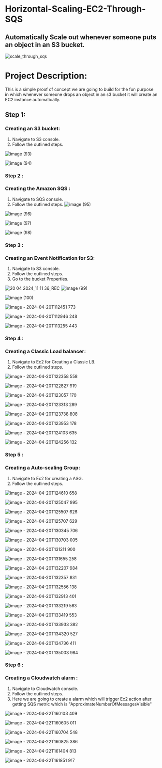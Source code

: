 # Horizontal-Scaling-EC2-Through-SQS
## Automatically Scale out whenever someone puts an object in an S3 bucket.

![scale_through_sqs](https://github.com/Pravnk57/Horizontal-Scaling-EC2-Through-SQS/assets/117705143/ba32871f-3f1f-42f6-be08-e1562c71a1ee)


# Project Description:
This is a simple proof of concept we are going to build for the fun purpose in which whenever someone drops an object in an s3 bucket it will create 
an EC2 instance automatically.

## Step 1: 
### Creating an S3 bucket:
1. Navigate to S3 console.
2. Follow the outlined steps.

![image (93)](https://github.com/Pravnk57/Horizontal-Scaling-EC2-Through-SQS/assets/117705143/d087d4b7-e61c-4084-815e-fccfcdc9627b)

![image (94)](https://github.com/Pravnk57/Horizontal-Scaling-EC2-Through-SQS/assets/117705143/00f1a725-adca-4408-bbcf-f14a9c67e6f6)

### Step 2 :
### Creating the Amazon SQS :

1. Navigate to SQS console.
2. Follow the outlined steps.
![image (95)](https://github.com/Pravnk57/Horizontal-Scaling-EC2-Through-SQS/assets/117705143/0f4f64db-c22c-43ed-8e19-6b2733cbe2f3)

![image (96)](https://github.com/Pravnk57/Horizontal-Scaling-EC2-Through-SQS/assets/117705143/1210d1d1-63f4-465e-8349-d49ce23f09e8)

![image (97)](https://github.com/Pravnk57/Horizontal-Scaling-EC2-Through-SQS/assets/117705143/7aad56eb-a8e1-46cd-a7e7-e438074bea98)

![image (98)](https://github.com/Pravnk57/Horizontal-Scaling-EC2-Through-SQS/assets/117705143/ac30ef09-7bef-47a2-a040-f8478d442932)

### Step 3 :
### Creating an Event Notification for S3:

1. Navigate to S3 console.
2. Follow the outlined steps.
3. Go to the bucket Properties.

![20 04 2024_11 11 36_REC](https://github.com/Pravnk57/Horizontal-Scaling-EC2-Through-SQS/assets/117705143/82fd8533-6f8c-4206-91e0-e7b35f2c03a7)
![image (99)](https://github.com/Pravnk57/Horizontal-Scaling-EC2-Through-SQS/assets/117705143/5e7fcf2d-2ab3-4146-829a-7cfccf835529)

![image (100)](https://github.com/Pravnk57/Horizontal-Scaling-EC2-Through-SQS/assets/117705143/c4f8844d-695e-4754-b483-8b909ec6ca82)

![image - 2024-04-20T112451 773](https://github.com/Pravnk57/Horizontal-Scaling-EC2-Through-SQS/assets/117705143/0d64d496-9d17-414d-b474-e26ba4172a67)

![image - 2024-04-20T112946 248](https://github.com/Pravnk57/Horizontal-Scaling-EC2-Through-SQS/assets/117705143/82c82353-07db-4faf-8f66-36dd136149a5)

![image - 2024-04-20T113255 443](https://github.com/Pravnk57/Horizontal-Scaling-EC2-Through-SQS/assets/117705143/e779093e-f323-4c78-8d0d-41e91e843ced)

### Step 4 :
### Creating a Classic Load balancer:
1. Navigate to Ec2 for Creating a Classic LB.
2. Follow the outlined steps.

![image - 2024-04-20T122358 558](https://github.com/Pravnk57/Horizontal-Scaling-EC2-Through-SQS/assets/117705143/5ebfa0b0-a4fe-44cf-a010-43224c3626d4)

![image - 2024-04-20T122827 919](https://github.com/Pravnk57/Horizontal-Scaling-EC2-Through-SQS/assets/117705143/39368a90-a76b-4488-aad6-36b588fe24b1)

![image - 2024-04-20T123057 170](https://github.com/Pravnk57/Horizontal-Scaling-EC2-Through-SQS/assets/117705143/503b0689-644b-4183-b678-f65dd2adfa0d)

![image - 2024-04-20T123313 289](https://github.com/Pravnk57/Horizontal-Scaling-EC2-Through-SQS/assets/117705143/3ac14194-0870-4e54-bc0b-776de7847a77)

![image - 2024-04-20T123738 808](https://github.com/Pravnk57/Horizontal-Scaling-EC2-Through-SQS/assets/117705143/1c936945-8c9a-4361-8288-3d6f272b73d3)

![image - 2024-04-20T123953 178](https://github.com/Pravnk57/Horizontal-Scaling-EC2-Through-SQS/assets/117705143/948fc6de-af14-421b-bd5f-57d600bcf534)

![image - 2024-04-20T124103 635](https://github.com/Pravnk57/Horizontal-Scaling-EC2-Through-SQS/assets/117705143/f52955be-b608-43b7-bda2-51b0ad4cbfe6)

![image - 2024-04-20T124256 132](https://github.com/Pravnk57/Horizontal-Scaling-EC2-Through-SQS/assets/117705143/ffd2af0f-5411-494b-b763-132fe8d9bde1)

### Step 5 :
### Creating a Auto-scaling Group:
1. Navigate to Ec2 for creating a ASG.
2. Follow the outlined steps.

![image - 2024-04-20T124610 658](https://github.com/Pravnk57/Horizontal-Scaling-EC2-Through-SQS/assets/117705143/d5989fdc-0403-422b-839c-72c2600e98cd)

![image - 2024-04-20T125047 995](https://github.com/Pravnk57/Horizontal-Scaling-EC2-Through-SQS/assets/117705143/cdf4c935-787e-4539-88c0-a55a532c4594)

![image - 2024-04-20T125507 626](https://github.com/Pravnk57/Horizontal-Scaling-EC2-Through-SQS/assets/117705143/5ee758db-5734-4c77-ba7b-c60e5f54f545)

![image - 2024-04-20T125707 629](https://github.com/Pravnk57/Horizontal-Scaling-EC2-Through-SQS/assets/117705143/45759bea-6246-4203-b4ff-6b42d09630fa)

![image - 2024-04-20T130345 706](https://github.com/Pravnk57/Horizontal-Scaling-EC2-Through-SQS/assets/117705143/00c8a36c-699a-40c5-8608-622f17bd769e)

![image - 2024-04-20T130703 005](https://github.com/Pravnk57/Horizontal-Scaling-EC2-Through-SQS/assets/117705143/a7cf74ad-9c0f-4f3d-a68f-0722776885df)

![image - 2024-04-20T131211 900](https://github.com/Pravnk57/Horizontal-Scaling-EC2-Through-SQS/assets/117705143/099aad6a-3720-47d2-b3d1-5d583079784f)

![image - 2024-04-20T131655 258](https://github.com/Pravnk57/Horizontal-Scaling-EC2-Through-SQS/assets/117705143/3f92e9d1-8b0c-40c4-acbb-b58d05a85e6b)

![image - 2024-04-20T132207 984](https://github.com/Pravnk57/Horizontal-Scaling-EC2-Through-SQS/assets/117705143/f5a32494-7ceb-4e25-9a99-39314cf42f8c)

![image - 2024-04-20T132357 831](https://github.com/Pravnk57/Horizontal-Scaling-EC2-Through-SQS/assets/117705143/f9c1d2ae-6a84-4486-b29d-ed38fba897ad)

![image - 2024-04-20T132556 138](https://github.com/Pravnk57/Horizontal-Scaling-EC2-Through-SQS/assets/117705143/1b3ebe73-d562-49ba-9d12-4ff7d45311d4)

![image - 2024-04-20T132913 401](https://github.com/Pravnk57/Horizontal-Scaling-EC2-Through-SQS/assets/117705143/86430ec3-7b27-4c0b-8a76-bc39e442dae9)

![image - 2024-04-20T133219 563](https://github.com/Pravnk57/Horizontal-Scaling-EC2-Through-SQS/assets/117705143/2c99ca74-6fa5-462b-b19f-a16a77d94d46)

![image - 2024-04-20T133419 553](https://github.com/Pravnk57/Horizontal-Scaling-EC2-Through-SQS/assets/117705143/e80b41a1-2637-40b7-99d7-51f62da41199)

![image - 2024-04-20T133933 382](https://github.com/Pravnk57/Horizontal-Scaling-EC2-Through-SQS/assets/117705143/b0b96eae-e347-40b0-81da-bbee7dcbc256)

![image - 2024-04-20T134320 527](https://github.com/Pravnk57/Horizontal-Scaling-EC2-Through-SQS/assets/117705143/991bab5b-3520-4a4d-a7a6-86208b726c43)

![image - 2024-04-20T134736 411](https://github.com/Pravnk57/Horizontal-Scaling-EC2-Through-SQS/assets/117705143/b1ad6184-ddeb-4048-ab64-5859439c77c8)

![image - 2024-04-20T135003 984](https://github.com/Pravnk57/Horizontal-Scaling-EC2-Through-SQS/assets/117705143/0d19dd32-0c6d-4d12-ae30-dfd10bcac6d8)


### Step 6 :
### Creating a Cloudwatch alarm :
1. Navigate to Cloudwatch console.
2. Follow the outlined steps.
3. Here we are going to create a alarm which will trigger Ec2 action after getting SQS metric which is "ApproximateNumberOfMessagesVisible"  

![image - 2024-04-22T160103 409](https://github.com/Pravnk57/Horizontal-Scaling-EC2-Through-SQS/assets/117705143/6bd47577-36ae-4ba0-ac5f-3e257b8d6288)

![image - 2024-04-22T160605 011](https://github.com/Pravnk57/Horizontal-Scaling-EC2-Through-SQS/assets/117705143/b595304d-b958-4756-b84c-20a7c6cf5439)

![image - 2024-04-22T160704 548](https://github.com/Pravnk57/Horizontal-Scaling-EC2-Through-SQS/assets/117705143/b9696618-bb76-409a-a4ad-08dce42c7534)

![image - 2024-04-22T160825 386](https://github.com/Pravnk57/Horizontal-Scaling-EC2-Through-SQS/assets/117705143/65f5ec7f-0bcd-4e1c-a836-9d1dbc78f70b)

![image - 2024-04-22T161404 813](https://github.com/Pravnk57/Horizontal-Scaling-EC2-Through-SQS/assets/117705143/6d9876c7-29a9-4bbb-b91e-867c7afd62f8)

![image - 2024-04-22T161851 917](https://github.com/Pravnk57/Horizontal-Scaling-EC2-Through-SQS/assets/117705143/51c816af-7d65-4d0e-b2d0-564261dd75a0)













































